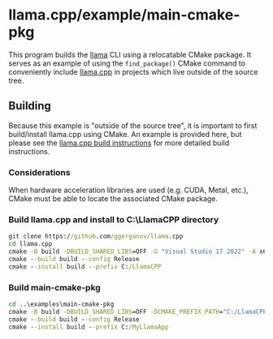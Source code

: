 # llama.cpp/example/main-cmake-pkg

This program builds the [llama](../main) CLI using a relocatable CMake package. It serves as an example of using the `find_package()` CMake command to conveniently include [llama.cpp](https://github.com/ggerganov/llama.cpp) in projects which live outside of the source tree.

## Building

Because this example is "outside of the source tree", it is important to first build/install llama.cpp using CMake. An example is provided here, but please see the [llama.cpp build instructions](../..) for more detailed build instructions.

### Considerations

When hardware acceleration libraries are used (e.g. CUDA, Metal, etc.), CMake must be able to locate the associated CMake package.

### Build llama.cpp and install to C:\LlamaCPP directory

```cmd
git clone https://github.com/ggerganov/llama.cpp
cd llama.cpp
cmake -B build -DBUILD_SHARED_LIBS=OFF -G "Visual Studio 17 2022" -A x64
cmake --build build --config Release
cmake --install build --prefix C:/LlamaCPP
```

### Build main-cmake-pkg


```cmd
cd ..\examples\main-cmake-pkg
cmake -B build -DBUILD_SHARED_LIBS=OFF -DCMAKE_PREFIX_PATH="C:/LlamaCPP/lib/cmake/Llama" -G "Visual Studio 17 2022" -A x64
cmake --build build --config Release
cmake --install build --prefix C:/MyLlamaApp
```

